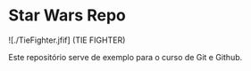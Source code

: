 # Star Wars Repo

![./TieFighter.jfif] (TIE FIGHTER)

Este repositório serve de exemplo para o curso de Git e Github.